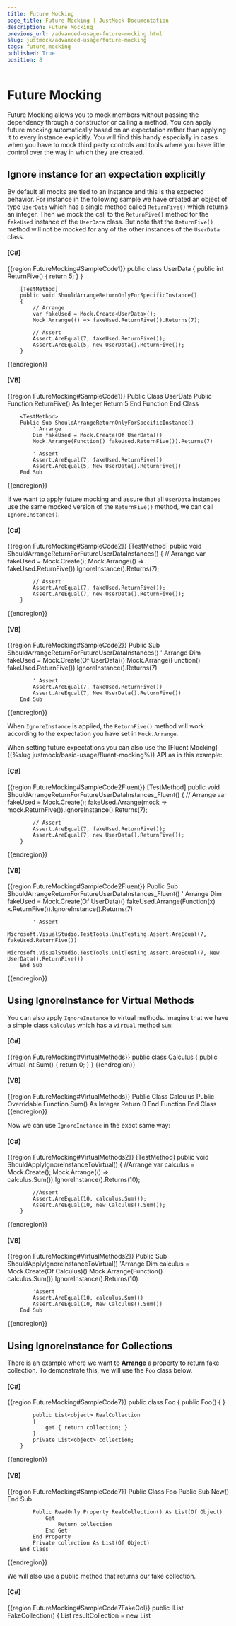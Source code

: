 ```yaml
---
title: Future Mocking
page_title: Future Mocking | JustMock Documentation
description: Future Mocking
previous_url: /advanced-usage-future-mocking.html
slug: justmock/advanced-usage/future-mocking
tags: future,mocking
published: True
position: 8
---
```


# Future Mocking

Future Mocking allows you to mock members without passing the dependency through a constructor or calling a method. You can apply future mocking automatically based on an expectation rather than applying it to every instance explicitly. You will find this handy especially in cases when you have to mock third party controls and tools where you have little control over the way in which they are created.

## Ignore instance for an expectation explicitly

By default all mocks are tied to an instance and this is the expected behavior. For instance in the following sample we have created an object of type `UserData` which has a single method called `ReturnFive()` which returns an integer. Then we mock the call to the `ReturnFive()` method for the `fakeUsed` instance of the `UserData` class. But note that the `ReturnFive()` method will not be mocked for any of the other instances of the `UserData` class.

  #### __[C#]__

  {{region FutureMocking#SampleCode1}}
    public class UserData
        {
            public int ReturnFive()
            {
                return 5;
            }
        }

        [TestMethod]
        public void ShouldArrangeReturnOnlyForSpecificInstance()
        {
            // Arrange
            var fakeUsed = Mock.Create<UserData>();
            Mock.Arrange(() => fakeUsed.ReturnFive()).Returns(7);

            // Assert
            Assert.AreEqual(7, fakeUsed.ReturnFive());
            Assert.AreEqual(5, new UserData().ReturnFive());    
        }
  {{endregion}}

  #### __[VB]__

  {{region FutureMocking#SampleCode1}}
    Public Class UserData
            Public Function ReturnFive() As Integer
                Return 5
            End Function
        End Class

        <TestMethod>
        Public Sub ShouldArrangeReturnOnlyForSpecificInstance()
            ' Arrange
            Dim fakeUsed = Mock.Create(Of UserData)()
            Mock.Arrange(Function() fakeUsed.ReturnFive()).Returns(7)

            ' Assert
            Assert.AreEqual(7, fakeUsed.ReturnFive())
            Assert.AreEqual(5, New UserData().ReturnFive())
        End Sub
  {{endregion}}

If we want to apply future mocking and assure that all `UserData` instances use the same mocked version of the `ReturnFive()` method, we can call `IgnoreInstance()`.

  #### __[C#]__

  {{region FutureMocking#SampleCode2}}
    [TestMethod]
        public void ShouldArrangeReturnForFutureUserDataInstances()
        {
            // Arrange
            var fakeUsed = Mock.Create<UserData>();
            Mock.Arrange(() => fakeUsed.ReturnFive()).IgnoreInstance().Returns(7);

            // Assert
            Assert.AreEqual(7, fakeUsed.ReturnFive());
            Assert.AreEqual(7, new UserData().ReturnFive());
        }
  {{endregion}}

  #### __[VB]__

  {{region FutureMocking#SampleCode2}}
    <TestMethod>
        Public Sub ShouldArrangeReturnForFutureUserDataInstances()
            ' Arrange
            Dim fakeUsed = Mock.Create(Of UserData)()
            Mock.Arrange(Function() fakeUsed.ReturnFive()).IgnoreInstance().Returns(7)

            ' Assert
            Assert.AreEqual(7, fakeUsed.ReturnFive())
            Assert.AreEqual(7, New UserData().ReturnFive())
        End Sub
  {{endregion}}

When `IgnoreInstance` is applied, the `ReturnFive()` method will work according to the expectation you have set in `Mock.Arrange`.

When setting future expectations you can also use the [Fluent Mocking]({%slug justmock/basic-usage/fluent-mocking%}) API as in this example:

  #### __[C#]__

  {{region FutureMocking#SampleCode2Fluent}}
    [TestMethod]
        public void ShouldArrangeReturnForFutureUserDataInstances_Fluent()
        {
            // Arrange
            var fakeUsed = Mock.Create<UserData>();
            fakeUsed.Arrange(mock => mock.ReturnFive()).IgnoreInstance().Returns(7);

            // Assert
            Assert.AreEqual(7, fakeUsed.ReturnFive());
            Assert.AreEqual(7, new UserData().ReturnFive());
        }
  {{endregion}}

  #### __[VB]__

  {{region FutureMocking#SampleCode2Fluent}}
    <TestMethod>
        Public Sub ShouldArrangeReturnForFutureUserDataInstances_Fluent()
            ' Arrange
            Dim fakeUsed = Mock.Create(Of UserData)()
            fakeUsed.Arrange(Function(x) x.ReturnFive()).IgnoreInstance().Returns(7)

            ' Assert
            Microsoft.VisualStudio.TestTools.UnitTesting.Assert.AreEqual(7, fakeUsed.ReturnFive())
            Microsoft.VisualStudio.TestTools.UnitTesting.Assert.AreEqual(7, New UserData().ReturnFive())
        End Sub
  {{endregion}}


## Using IgnoreInstance for Virtual Methods

You can also apply `IgnoreInstance` to virtual methods. Imagine that we have a simple class `Calculus` which has a `virtual` method `Sum`:

  #### __[C#]__

  {{region FutureMocking#VirtualMethods}}
    public class Calculus
        {
            public virtual int Sum()
            {
                return 0;
            }
        }
  {{endregion}}

  #### __[VB]__

  {{region FutureMocking#VirtualMethods}}
    Public Class Calculus
            Public Overridable Function Sum() As Integer
                Return 0
            End Function
        End Class
  {{endregion}}

Now we can use `IgnoreInctance` in the exact same way:

  #### __[C#]__

  {{region FutureMocking#VirtualMethods2}}
    [TestMethod]
        public void ShouldApplyIgnoreInstanceToVirtual()
        {
            //Arrange
            var calculus = Mock.Create<Calculus>();
            Mock.Arrange(() => calculus.Sum()).IgnoreInstance().Returns(10);

            //Assert
            Assert.AreEqual(10, calculus.Sum());
            Assert.AreEqual(10, new Calculus().Sum());
        }
  {{endregion}}

  #### __[VB]__

  {{region FutureMocking#VirtualMethods2}}
    <TestMethod>
        Public Sub ShouldApplyIgnoreInstanceToVirtual()
            'Arrange
            Dim calculus = Mock.Create(Of Calculus)()
            Mock.Arrange(Function() calculus.Sum()).IgnoreInstance().Returns(10)

            'Assert
            Assert.AreEqual(10, calculus.Sum())
            Assert.AreEqual(10, New Calculus().Sum())
        End Sub
  {{endregion}}


## Using IgnoreInstance for Collections

There is an example where we want to __Arrange__ a property to return fake collection. To demonstrate this, we will use the `Foo` class below.

  #### __[C#]__

  {{region FutureMocking#SampleCode7}}
    public class Foo
        {
            public Foo()
            {
            }

            public List<object> RealCollection
            {
                get { return collection; }
            }
            private List<object> collection;
        }
  {{endregion}}

  #### __[VB]__

  {{region FutureMocking#SampleCode7}}
    Public Class Foo
            Public Sub New()
            End Sub

            Public ReadOnly Property RealCollection() As List(Of Object)
                Get
                    Return collection
                End Get
            End Property
            Private collection As List(Of Object)
        End Class
  {{endregion}}

We will also use a public method that returns our fake collection.

  #### __[C#]__

  {{region FutureMocking#SampleCode7FakeCol}}
    public IList<object> FakeCollection()
        {
            List<object> resultCollection = new List<object>();

            resultCollection.Add("asd");
            resultCollection.Add(123);
            resultCollection.Add(true);

            return resultCollection;
        }
  {{endregion}}

  #### __[VB]__

  {{region FutureMocking#SampleCode7FakeCol}}
    Public Function FakeCollection() As IList(Of Object)
            Dim resultCollection As New List(Of Object)()

            resultCollection.Add("asd")
            resultCollection.Add(123)
            resultCollection.Add(True)

            Return resultCollection
        End Function
  {{endregion}}

This is how the test will look like:

  #### __[C#]__

  {{region FutureMocking#SampleCode7Test}}
    [TestMethod]
        public void ShouldReturnFakeCollectionForFutureCall()
        {
            var fooMocked = Mock.Create<Foo>();

            var expectedCollection = FakeCollection();

            // Arrange
            Mock.Arrange(() => fooMocked.RealCollection).IgnoreInstance().ReturnsCollection(expectedCollection);

            // Act
            var actualArrangedCollection = fooMocked.RealCollection;
            var actualUnArrangedCollection = new Foo().RealCollection;

            // Assert
            // Asserting for the arranged instance
            Assert.AreEqual(expectedCollection.Count, actualArrangedCollection.Count);
            Assert.AreEqual(expectedCollection.FirstOrDefault(), actualArrangedCollection.FirstOrDefault());

            // Asserting for a new unarranged instance
            Assert.AreEqual(expectedCollection.Count, actualUnArrangedCollection.Count);
            Assert.AreEqual(expectedCollection.FirstOrDefault(), actualUnArrangedCollection.FirstOrDefault());
        }
  {{endregion}}

  #### __[VB]__

  {{region FutureMocking#SampleCode7Test}}
    <TestMethod>
        Public Sub ShouldReturnFakeCollectionForFutureCall()
            Dim fooMocked = Mock.Create(Of Foo)()

            Dim expectedCollection = FakeCollection()

            ' Arrange
            Mock.Arrange(Function() fooMocked.RealCollection).IgnoreInstance().ReturnsCollection(expectedCollection)

            ' Act
            Dim actualArrangedCollection = fooMocked.RealCollection
            Dim actualUnArrangedCollection = New Foo().RealCollection

            ' Assert
            ' Asserting for the arranged instance
            Assert.AreEqual(expectedCollection.Count, actualArrangedCollection.Count)
            Assert.AreEqual(expectedCollection.FirstOrDefault(), actualArrangedCollection.FirstOrDefault())

            ' Asserting for a new unarranged instance
            Assert.AreEqual(expectedCollection.Count, actualUnArrangedCollection.Count)
            Assert.AreEqual(expectedCollection.FirstOrDefault(), actualUnArrangedCollection.FirstOrDefault())
        End Sub
  {{endregion}}

You can see that the test logic is the same as in the previous tests with the only difference that you are returning a collection this time.

## Future Constructor Mocking

With JustMock you are even able to future mock the constructor of an instance. Let`s assume we have the following class:

  #### __[C#]__

  {{region FutureMocking#SampleCodeFutureCtorMocking}}
    public class FooWithNotImplementedConstructor
        {
            public FooWithNotImplementedConstructor()
            {
                throw new NotImplementedException();
            }
        }
  {{endregion}}

  #### __[VB]__

  {{region FutureMocking#SampleCodeFutureCtorMocking}}
    Public Class FooWithNotImplementedConstructor
            Public Sub New()
                Throw New NotImplementedException()
            End Sub
        End Class
  {{endregion}}

We can easily arrange its constructor like this:

  #### __[C#]__

  {{region FutureMocking#SampleCodeFutureCtorMockingTest}}
    [TestMethod]
        public void ShouldMockConstructorForFutureInstances()
        {
            // Arrange
            Mock.Arrange(() => new FooWithNotImplementedConstructor()).DoNothing(); // Directly arranging the constructor

            // Act
            var myNewInstance = new FooWithNotImplementedConstructor(); // This will not throw an exception

            // Assert
            Assert.IsNotNull(myNewInstance);
            Assert.IsInstanceOfType(myNewInstance, typeof(FooWithNotImplementedConstructor));
        }
  {{endregion}}

  #### __[VB]__

  {{region FutureMocking#SampleCodeFutureCtorMockingTest}}
    <TestMethod>
        Public Sub ShouldMockConstructorForFutureInstances()
            ' Arrange
            Mock.Arrange(Function() New FooWithNotImplementedConstructor()).DoNothing() ' Directly arranging the constructor

            ' Act
            Dim myNewInstance = New FooWithNotImplementedConstructor() ' This will not throw an exception

            ' Assert
            Assert.IsNotNull(myNewInstance)
            Assert.IsInstanceOfType(myNewInstance, GetType(FooWithNotImplementedConstructor))
        End Sub
  {{endregion}}

This will apply __DoNothing__ to the constructor of every new instance of type `FooWithNotImplementedConstructor` called during the test method.

## Mocking the New Operator

With JustMock you can arrange a return value for a new object creation. Let's assume we have the following class:

  #### __[C#]__

  {{region FutureMocking#SampleCodeNewObjMocking}}
    public class FooWithProp
        {
            public string MyProp { get; set; }
        }

        public FooWithProp GetNewInstance()
        {
            return new FooWithProp();
        }
  {{endregion}}

  #### __[VB]__

  {{region FutureMocking#SampleCodeNewObjMocking}}
    Public Class FooWithProp
            Public Property MyProp As String
        End Class

        Public Function GetNewInstance() As FooWithProp
            Return New FooWithProp()
        End Function
  {{endregion}}

We can easily arrange each new instance of the `FooWithProp` class, to return a predefined object of the same type:

  #### __[C#]__

  {{region FutureMocking#SampleCodeNewObjMockingTest}}
    [TestMethod]
        public void ShouldReturnNewObjectForFutureInstances()
        {
            // Arrange
            var testObj = new FooWithProp() { MyProp = "Test" };

            // Directly arranging the expression to return our predefined object
            Mock.Arrange(() => new FooWithProp()).Returns(testObj); 

            // Act
            var myNewInstance = GetNewInstance();

            // Assert
            Assert.IsNotNull(myNewInstance);
            Assert.IsInstanceOfType(myNewInstance, typeof(FooWithProp));
            // Assert that the returned instance is equal to the predefined
            Assert.AreEqual("Test", myNewInstance.MyProp);
        }
  {{endregion}}

  #### __[VB]__

  {{region FutureMocking#SampleCodeNewObjMockingTest}}
    <TestMethod>
        Public Sub ShouldReturnNewObjectForFutureInstances()
            ' Arrange
            Dim testObj = New FooWithProp()
            testObj.MyProp = "Test"

            ' Directly arranging the expression to return our predefined object
            Mock.Arrange(Function() New FooWithProp()).Returns(testObj)

            ' Act
            Dim myNewInstance = GetNewInstance()

            ' Assert
            Assert.IsNotNull(myNewInstance)
            Assert.IsInstanceOfType(myNewInstance, GetType(FooWithProp))
            ' Assert that the returned instance is equal to the predefined
            Assert.AreEqual("Test", myNewInstance.MyProp)
        End Sub
  {{endregion}}

This will work for each new instance of the `FooWithProp` type outside the test method. Still, it applies only for code, executed under the test context.

## Future Mocking Across Threads

Future mocking across all threads is an unsafe operation because it may compromise the stability of the testing framework. Arrangements that ignore the instance are valid only for the current thread by default. To make an arrangement that ignores the instance valid on all threads, add the .OnAllThreads() clause to the arrangement: 

  #### __[C#]__

  {{region }}
    Mock.Arrange(() => new DBContext()).DoNothing().OnAllThreads();
  {{endregion}}
  
  #### __[VB]__
  
  {{region }}
    Mock.Arrange(Function() New DBContext()).DoNothing().OnAllThreads()
  {{endregion}}

## Advanced Example

Let's see a UI example where we have a form. Based on some action against the form, it raises an event which needs to be handled in a specific way, therefore in the unit test we want to assert the expected value of the handler execution.

  #### __[C#]__

  {{region FutureMocking#SampleCode3}}
    public Form()
    {
      InitializeComponent();
    
      this.service = new EntryService();
    
      service.Saved += new EventHandler<EntrySavedEventArgs>(service_Saved);
    }
  {{endregion}}

  #### __[VB]__

  {{region FutureMocking#SampleCode3}}
    Public Sub New()
        InitializeComponent()
        Me.service = New EntryService()
        service.Saved += New EventHandler(Of EntrySavedEventArgs)(service_Saved)
    End Sub
  {{endregion}}

Imagine that we have defined an `EntryService` the purpose of which is to save some entries to a database when the user has made any changes. For instance, we can have a button on the form and when the user is finished editing the entries pressing this button will trigger a call to the following method:

#### __[C#]__
  {{region FutureMocking#SampleCode4}}
    public void SaveToDatabase(string value)
    {
      try
      {
        this.service.Save(value);
      }
      catch (DuplicateEntryException ex)
      {
        MessageBox.Show("Entry Duplicated " + ex.DuplicatedValue);
      }
    }
  {{endregion}}

  #### __[VB]__

  {{region FutureMocking#SampleCode4}}
    Public Sub SaveToDatabase(ByVal value As String)
        Try
            Me.service.Save(value)
        Catch ex As DuplicateEntryException
            MessageBox.Show("Entry Duplicated " & ex.DuplicatedValue)
        End Try
    End Sub
  {{endregion}}

Here is the handler for the `service.Saved` event:

  #### __[C#]__	

  {{region FutureMocking#SampleCode5}}
    public void service_Saved(object sender, EntrySavedEventArgs e)
    {
      this.label1.Text = "Saved string : " + e.EntryValue;
    }
  {{endregion}}

  #### __[VB]__

  {{region FutureMocking#SampleCode5}}
    Public Sub service_Saved(ByVal sender As Object, ByVal e As EntrySavedEventArgs)
        Me.label1.Text = "Saved string : " & e.EntryValue
    End Sub
  {{endregion}}

Next, is a simple test using [MSpec](https://codebetter.com/aaronjensen/2008/05/08/introducing-machine-specifications-or-mspec-for-short/) where we have created an event handler which will receive as an argument the value which was passed to the `service.Save` call in the `SaveToDatabase` method.

  #### __[C#]__
  
  {{region FutureMocking#SampleCode6}}
    [Subject(typeof(Form))]
    public class when_save_to_database_is_invoked_on_form
    {
        Establish context = () =>
        {
            IEntryService serviceMock = Mock.Create<EntryService>();
            Mock.Arrange(() => serviceMock.Save(valueToSave)).Raises(() => serviceMock.Saved += null, new EntrySavedEventArgs(valueToSave));
        };
    
        private Because of = () =>
        {
            sut = new Form();
            sut.SaveToDatabase(valueToSave);
        };
    
        private It should_assert_that_label_contains_expected_valueToSave = () =>
            sut.label1.Text.ShouldEqual("Saved string : " + valueToSave);
    
        static Form sut;
        const string valueToSave = "Raise Event";
    }
  {{endregion}}

  #### __[VB]__

  {{region FutureMocking#SampleCode6}}
	<Subject(GetType(Form))>
  Public Class when_save_to_database_is_invoked_on_form
      Private context As Establish = Function()
                                        Dim serviceMock As IEntryService = Mock.Create(Of EntryService)()
                                        Mock.Arrange(Function() serviceMock.Save(valueToSave)).Raises(Function() CSharpImpl.__Assign(serviceMock.Saved, Nothing), New EntrySavedEventArgs(valueToSave))
                                    End Function

      Private [of] As Because = Function()
                                    sut = New Form()
                                    sut.SaveToDatabase(valueToSave)
                                End Function

      Private should_assert_that_label_contains_expected_valueToSave As It = Function() sut.label1.Text.ShouldEqual("Saved string : " & valueToSave)
      Shared sut As Form
      Const valueToSave As String = "Raise Event"

      Private Class CSharpImpl
          <Obsolete("Please refactor calling code to use normal Visual Basic assignment")>
          Shared Function __Assign(Of T)(ByRef target As T, value As T) As T
              target = value
              Return value
          End Function
      End Class
  End Class
{{endregion}}

Here we can see that although no instance is supplied to the target UI class, JustMock picks up the intended setup from the context.

## See Also

 * [Fluent Mocking]({%slug justmock/basic-usage/fluent-mocking%})
